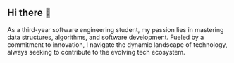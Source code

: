 ## Hi there 👋

As a third-year software engineering student, my passion lies in mastering data structures, algorithms, and software development. Fueled by a commitment to innovation, I navigate the dynamic landscape of technology, always seeking to contribute to the evolving tech ecosystem.
